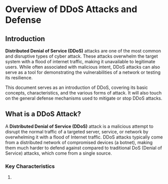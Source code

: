 # Overview of DDoS Attacks and Defense

## Introduction

**Distributed Denial of Service (DDoS)** attacks are one of the most common and disruptive types of cyber attack. These attacks overwhelm the target system with a flood of internet traffic, making it unavailable to legitimate users. While often associated with malicious intent, DDoS attacks can also serve as a tool for demonstrating the vulnerabilities of a network or testing its resilience.

This document serves as an introduction of DDoS, covering its basic concepts, characteristics, and the various forms of attack. It will also touch on the general defense mechanisms used to mitigate or stop DDoS attacks.

## What is a DDoS Attack?

A **Distributed Denial of Service (DDoS)** attack is a malicious attempt to disrupt the normal traffic of a targeted server, service, or network by overwhelming it with a flood of Internet traffic. DDoS attacks typically come from a distributed network of compromised devices (a botnet), making them much harder to defend against compared to traditional DoS (Denial of Service) attacks, which come from a single source.

### Key Characteristics
1. 
